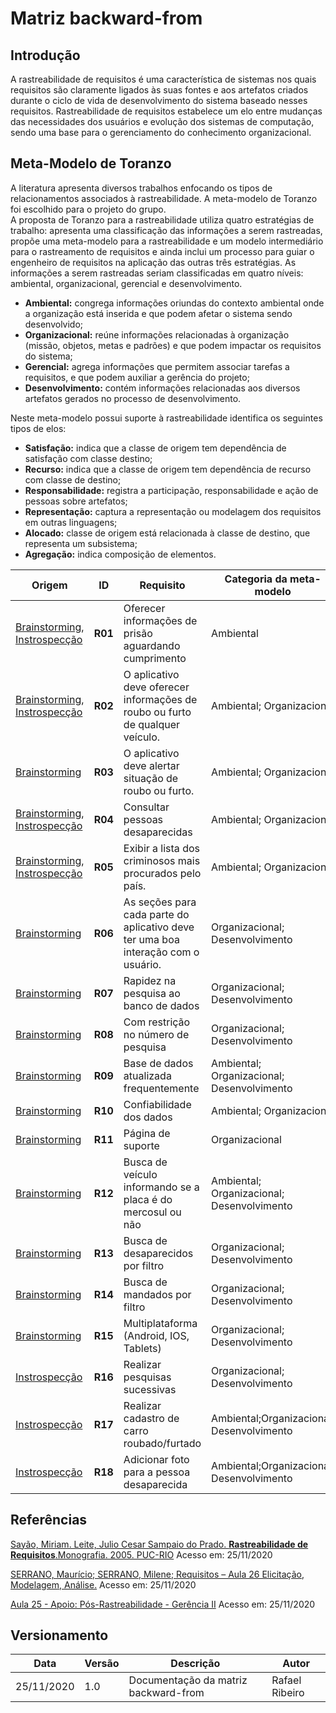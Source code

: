 # Matriz backward-from

## Introdução

A rastreabilidade de requisitos é uma característica de sistemas nos quais 
requisitos são claramente ligados às suas fontes e aos artefatos criados 
durante o ciclo de vida de desenvolvimento do sistema baseado nesses requisitos.
Rastreabilidade de requisitos estabelece um elo entre mudanças das necessidades
dos usuários e evolução dos sistemas de computação, sendo uma base para o
gerenciamento do conhecimento organizacional.

## Meta-Modelo de Toranzo

A literatura apresenta diversos trabalhos enfocando os tipos de relacionamentos
associados à rastreabilidade. A meta-modelo de Toranzo foi escolhido para o
projeto do grupo.</br>
A proposta de Toranzo para a rastreabilidade utiliza quatro estratégias de trabalho:
apresenta uma classificação das informações a serem rastreadas, propõe uma meta-modelo
para a rastreabilidade e um modelo intermediário para o rastreamento de requisitos
e ainda inclui um processo para guiar o engenheiro de requisitos na aplicação das
outras três estratégias. As informações a serem rastreadas seriam classificadas em
quatro níveis: ambiental, organizacional, gerencial e desenvolvimento.

- **Ambiental:** congrega informações oriundas do contexto ambiental onde a organização
está inserida e que podem afetar o sistema sendo desenvolvido;
- **Organizacional:** reúne informações relacionadas à organização (missão, objetos, metas e
padrões) e que podem impactar os requisitos do sistema;
- **Gerencial:** agrega informações que permitem associar tarefas a requisitos, e que
podem auxiliar a gerência do projeto;
- **Desenvolvimento:** contém informações relacionadas aos diversos artefatos gerados
no processo de desenvolvimento.

Neste meta-modelo possui suporte à rastreabilidade identifica os seguintes tipos de elos:

- **Satisfação:** indica que a classe de origem tem dependência de satisfação com classe
destino;
- **Recurso:** indica que a classe de origem tem dependência de recurso com classe de
destino;
- **Responsabilidade:** registra a participação, responsabilidade e ação de pessoas
sobre artefatos;
- **Representação:** captura a representação ou modelagem dos requisitos em outras
linguagens;
- **Alocado:** classe de origem está relacionada à classe de destino, que representa
um subsistema;
- **Agregação:** indica composição de elementos.

Origem | ID | Requisito | Categoria da meta-modelo | Tipo de elo
-------|----|-----------|--------------------------|------------
[Brainstorming](https://requisitos-de-software.github.io/2020.1-Sinesp/Elicitation/brainstorming/), [Instrospecção](https://requisitos-de-software.github.io/2020.1-Sinesp/Elicitation/introspection/) | **R01** | Oferecer informações de prisão aguardando cumprimento | Ambiental | Representação
[Brainstorming](https://requisitos-de-software.github.io/2020.1-Sinesp/Elicitation/brainstorming/), [Instrospecção](https://requisitos-de-software.github.io/2020.1-Sinesp/Elicitation/introspection/) | **R02** | O aplicativo deve oferecer informações de roubo ou furto de qualquer veículo. | Ambiental; Organizacional | Representação
[Brainstorming](https://requisitos-de-software.github.io/2020.1-Sinesp/Elicitation/brainstorming/) | **R03** | O aplicativo deve alertar situação de roubo ou furto. | Ambiental; Organizacional | Representação
[Brainstorming](https://requisitos-de-software.github.io/2020.1-Sinesp/Elicitation/brainstorming/), [Instrospecção](https://requisitos-de-software.github.io/2020.1-Sinesp/Elicitation/introspection/) | **R04** | Consultar pessoas desaparecidas | Ambiental; Organizacional | Representação
[Brainstorming](https://requisitos-de-software.github.io/2020.1-Sinesp/Elicitation/brainstorming/), [Instrospecção](https://requisitos-de-software.github.io/2020.1-Sinesp/Elicitation/introspection/) | **R05** | Exibir a lista dos criminosos mais procurados pelo país. | Ambiental; Organizacional | Representação
[Brainstorming](https://requisitos-de-software.github.io/2020.1-Sinesp/Elicitation/brainstorming/) | **R06** | 	As seções para cada parte do aplicativo deve ter uma boa interação com o usuário. | Organizacional; Desenvolvimento | Representação
[Brainstorming](https://requisitos-de-software.github.io/2020.1-Sinesp/Elicitation/brainstorming/) | **R07** | Rapidez na pesquisa ao banco de dados | Organizacional; Desenvolvimento | Representação
[Brainstorming](https://requisitos-de-software.github.io/2020.1-Sinesp/Elicitation/brainstorming/) | **R08** | 	Com restrição no número de pesquisa | Organizacional; Desenvolvimento | Representação
[Brainstorming](https://requisitos-de-software.github.io/2020.1-Sinesp/Elicitation/brainstorming/) | **R09** | Base de dados atualizada frequentemente | Ambiental; Organizacional; Desenvolvimento | Representação
[Brainstorming](https://requisitos-de-software.github.io/2020.1-Sinesp/Elicitation/brainstorming/) | **R10** | Confiabilidade dos dados | Ambiental; Organizacional | Representação
[Brainstorming](https://requisitos-de-software.github.io/2020.1-Sinesp/Elicitation/brainstorming/) | **R11** | Página de suporte | Organizacional | Representação
[Brainstorming](https://requisitos-de-software.github.io/2020.1-Sinesp/Elicitation/brainstorming/) | **R12** | Busca de veículo informando se a placa é do mercosul ou não | Ambiental; Organizacional; Desenvolvimento | Representação
[Brainstorming](https://requisitos-de-software.github.io/2020.1-Sinesp/Elicitation/brainstorming/) | **R13** | Busca de desaparecidos por filtro | Organizacional; Desenvolvimento | Representação
[Brainstorming](https://requisitos-de-software.github.io/2020.1-Sinesp/Elicitation/brainstorming/) | **R14** | Busca de mandados por filtro | Organizacional; Desenvolvimento | Representação
[Brainstorming](https://requisitos-de-software.github.io/2020.1-Sinesp/Elicitation/brainstorming/) | **R15** | Multiplataforma (Android, IOS, Tablets) | Organizacional; Desenvolvimento | Representação
[Instrospecção](https://requisitos-de-software.github.io/2020.1-Sinesp/Elicitation/introspection/) | **R16** | Realizar pesquisas sucessivas | Organizacional; Desenvolvimento | Representação
[Instrospecção](https://requisitos-de-software.github.io/2020.1-Sinesp/Elicitation/introspection/) | **R17** | Realizar cadastro de carro roubado/furtado | Ambiental;Organizacional; Desenvolvimento | Representação
[Instrospecção](https://requisitos-de-software.github.io/2020.1-Sinesp/Elicitation/introspection/) | **R18** | Adicionar foto para a pessoa desaparecida | Ambiental;Organizacional; Desenvolvimento | Representação

## Referências

[Sayão, Miriam. Leite, Julio Cesar Sampaio do Prado. **Rastreabilidade de Requisitos**.Monografia. 2005. PUC-RIO](https://aprender3.unb.br/mod/resource/view.php?id=70621) Acesso em: 25/11/2020

[SERRANO, Maurício; SERRANO, Milene; Requisitos – Aula 26 Elicitação, Modelagem, Análise.](https://aprender3.unb.br/pluginfile.php/426777/mod_resource/content/1/Requisitos%20-%20Aula%20026.pdf) Acesso em: 25/11/2020

[Aula 25 - Apoio: Pós-Rastreabilidade - Gerência II](https://www.youtube.com/watch?v=2vokkbYeX8U&feature=youtu.be&ab_channel=Andr%C3%A9BarrosdeSales) Acesso em: 25/11/2020

## Versionamento

Data | Versão | Descrição | Autor
------ | --------- | ---------- | --------
25/11/2020 | 1.0 | Documentação da matriz backward-from | Rafael Ribeiro
